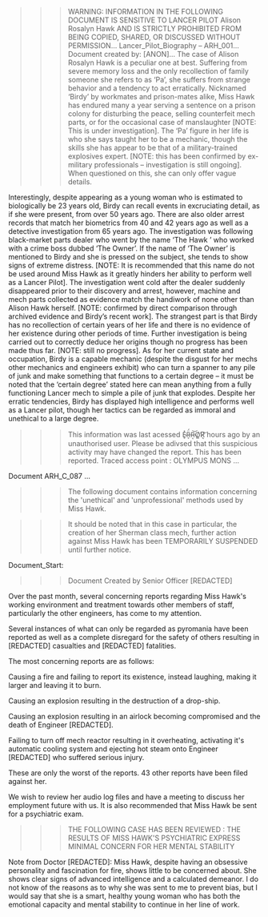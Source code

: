 >>> WARNING: INFORMATION IN THE FOLLOWING DOCUMENT IS SENSITIVE TO LANCER PILOT Alison Rosalyn Hawk AND IS STRICTLY PROHIBITED FROM BEING COPIED, SHARED, OR DISCUSSED WITHOUT PERMISSION...
 Lancer_Pilot_Biography – ARH_001...
>>> Document created by: [ANON]...
The case of Alison Rosalyn Hawk is a peculiar one at best. Suffering from severe memory loss and the only recollection of family someone she refers to as ‘Pa’, she suffers from strange behavior and a tendency to act erratically. Nicknamed ‘Birdy’ by workmates and prison-mates alike, Miss Hawk has endured many a year serving a sentence on a prison colony for disturbing the peace, selling counterfeit mech parts, or for the occasional case of manslaughter [NOTE: This is under investigation]. The ‘Pa’ figure in her life is who she says taught her to be a mechanic, though the skills she has appear to be that of a military-trained explosives expert. [NOTE: this has been confirmed by ex-military professionals – investigation is still ongoing]. When questioned on this, she can only offer vague details.

Interestingly, despite appearing as a young woman who is estimated to biologically be 23 years old, Birdy can recall events in excruciating detail, as if she were present, from over 50 years ago. There are also older arrest records that match her biometrics from 40 and 42 years ago as well as a detective investigation from 65 years ago. The investigation was following black-market parts dealer who went by the name ‘The Hawk ’ who worked with a crime boss dubbed ‘The Owner’. If the name of ‘The Owner’ is mentioned to Birdy and she is pressed on the subject, she tends to show signs of extreme distress. [NOTE: It is recommended that this name do not be used around Miss Hawk as it greatly hinders her ability to perform well as a Lancer Pilot]. The investigation went cold after the dealer suddenly disappeared prior to their discovery and arrest, however, machine and mech parts collected as evidence match the handiwork of none other than Alison Hawk herself. [NOTE: confirmed by direct comparison through archived evidence and Birdy’s recent work]. The strangest part is that Birdy has no recollection of certain years of her life and there is no evidence of her existence during other periods of time. Further investigation is being carried out to correctly deduce her origins though no progress has been made thus far. [NOTE: still no progress]. As for her current state and occupation, Birdy is a capable mechanic (despite the disgust for her mechs other mechanics and engineers exhibit) who can turn a spanner to any pile of junk and make something that functions to a certain degree – it must be noted that the ‘certain degree’ stated here can mean anything from a fully functioning Lancer mech to simple a pile of junk that explodes. Despite her erratic tendencies, Birdy has displayed high intelligence and performs well as a Lancer pilot, though her tactics can be regarded as immoral and unethical to a large degree.

>>> This information was last acessed E̴̥̽R̵̞̈́R̵͔͝O̸̻̕R̸͉͝ hours ago by an unauthorised user. Please be adivsed that this suspicious activity may have changed the report. This has been reported. Traced access point : OLYMPUS MONS ...

Document ARH_C_087 ...
>>> The following document contains information concerning the 'unethical' and 'unprofessional' methods used by Miss Hawk.

>>> It should be noted that in this case in particular, the creation of her Sherman class mech, further action against Miss Hawk has been TEMPORARILY SUSPENDED until further notice.

Document_Start:

>>> Document Created by Senior Officer [REDACTED]

Over the past month, several concerning reports regarding Miss Hawk's working environment and treatment towards other members of staff, particularly the other engineers, has come to my attention.

Several instances of what can only be regarded as pyromania have been reported as well as a complete disregard for the safety of others resulting in [REDACTED] casualties and [REDACTED] fatalities.

The most concerning reports are as follows:

Causing a fire and failing to report its existence, instead laughing, making it larger and leaving it to burn.

Causing an explosion resulting in the destruction of a drop-ship.

Causing an explosion resulting in an airlock becoming compromised and the death of Engineer [REDACTED].

Failing to turn off mech reactor resulting in it overheating, activating it's automatic cooling system and ejecting hot steam onto Engineer [REDACTED] who suffered serious injury.

These are only the worst of the reports. 43 other reports have been filed against her.

We wish to review her audio log files and have a meeting to discuss her employment future with us. It is also recommended that Miss Hawk be sent for a psychiatric exam.

>>>THE FOLLOWING CASE HAS BEEN REVIEWED : THE RESULTS OF MISS HAWK'S PSYCHIATRIC EXPRESS MINIMAL CONCERN FOR HER MENTAL STABILITY

Note from Doctor [REDACTED]: Miss Hawk, despite having an obsessive personality and fascination for fire, shows little to be concerned about. She shows clear signs of advanced intelligence and a calculated demeanor. I do not know of the reasons as to why she was sent to me to prevent bias, but I would say that she is a smart, healthy young woman who has both the emotional capacity and mental stability to continue in her line of work.